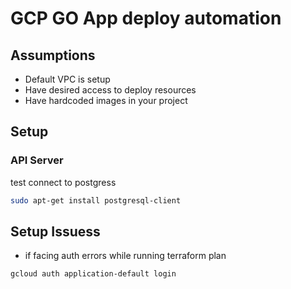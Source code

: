 
# GCP GO App deploy automation

## Assumptions

- Default VPC is setup
- Have desired access to deploy resources
- Have hardcoded images in your project


## Setup

### API Server

test connect to postgress

```bash
sudo apt-get install postgresql-client

```




## Setup Issuess

- if facing auth errors while running terraform plan

```bash
gcloud auth application-default login
```
